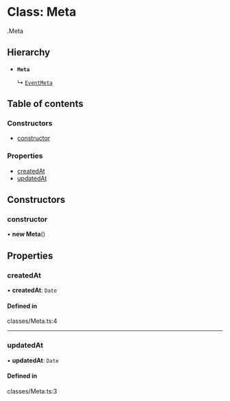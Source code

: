 # Class: Meta

[<internal>](../wiki/%3Cinternal%3E).Meta

## Hierarchy

- **`Meta`**

  ↳ [`EventMeta`](../wiki/%3Cinternal%3E.EventMeta)

## Table of contents

### Constructors

- [constructor](../wiki/%3Cinternal%3E.Meta#constructor)

### Properties

- [createdAt](../wiki/%3Cinternal%3E.Meta#createdat)
- [updatedAt](../wiki/%3Cinternal%3E.Meta#updatedat)

## Constructors

### constructor

• **new Meta**()

## Properties

### createdAt

• **createdAt**: `Date`

#### Defined in

classes/Meta.ts:4

___

### updatedAt

• **updatedAt**: `Date`

#### Defined in

classes/Meta.ts:3
